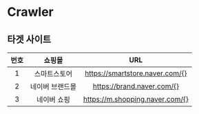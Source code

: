 # Crawler

## 타겟 사이트

|  번호  |  쇼핑몰  |     URL     |
| :--: | :----: | :--------------------------------------: |
|  1   | 스마트스토어 | https://smartstore.naver.com/{} |
|  2   | 네이버 브랜드몰 | https://brand.naver.com/{} |
|  3   | 네이버 쇼핑 | https://m.shopping.naver.com/{} |
